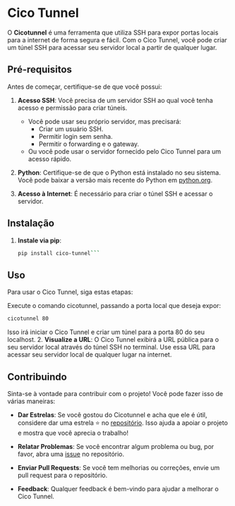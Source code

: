# Cico Tunnel

O **Cicotunnel** é uma ferramenta que utiliza SSH para expor portas locais para a internet de forma segura e fácil. Com o Cico Tunnel, você pode criar um túnel SSH para acessar seu servidor local a partir de qualquer lugar.

## Pré-requisitos

Antes de começar, certifique-se de que você possui:

1. **Acesso SSH**: Você precisa de um servidor SSH ao qual você tenha acesso e permissão para criar túneis. 
   * Você pode usar seu próprio servidor, mas precisará:
      - Criar um usuário SSH.
      - Permitir login sem senha.
      - Permitir o forwarding e o gateway.
   * Ou você pode usar o servidor fornecido pelo Cico Tunnel para um acesso rápido.
   
2. **Python**: Certifique-se de que o Python está instalado no seu sistema. Você pode baixar a versão mais recente do Python em [python.org](https://www.python.org/).

3. **Acesso à Internet**: É necessário para criar o túnel SSH e acessar o servidor.

## Instalação

1. **Instale via pip**:

   ```bash
   pip install cico-tunnel```

## Uso

Para usar o Cico Tunnel, siga estas etapas:

Execute o comando cicotunnel, passando a porta local que deseja expor:
   ```bash
   cicotunnel 80
   ```
   Isso irá iniciar o Cico Tunnel e criar um túnel para a porta 80 do seu localhost.
2. **Visualize a URL**:
   O Cico Tunnel exibirá a URL pública para o seu servidor local através do túnel SSH no terminal. Use essa URL para acessar seu servidor local de qualquer lugar na internet.



## Contribuindo

Sinta-se à vontade para contribuir com o projeto! Você pode fazer isso de várias maneiras:

- **Dar Estrelas**: Se você gostou do Cicotunnel e acha que ele é útil, considere dar uma estrela ⭐ no [repositório](https://github.com/hugosantoslisboa/cico-tunnel). Isso ajuda a apoiar o projeto e mostra que você aprecia o trabalho!

- **Relatar Problemas**: Se você encontrar algum problema ou bug, por favor, abra uma [issue](https://github.com/hugosantoslisboa/cico-tunnel/issues) no repositório.

- **Enviar Pull Requests**: Se você tem melhorias ou correções, envie um pull request para o repositório.

- **Feedback**: Qualquer feedback é bem-vindo para ajudar a melhorar o Cico Tunnel.
